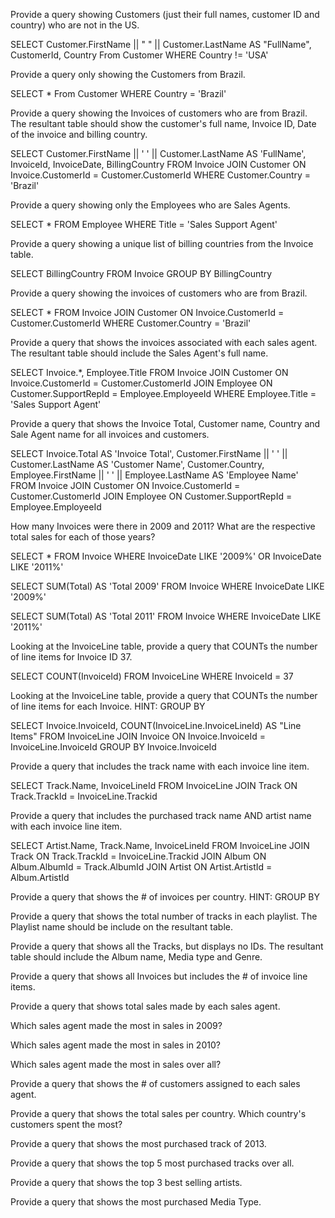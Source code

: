 
Provide a query showing Customers (just their full names, customer ID and country) who are not in the US.

SELECT Customer.FirstName || " " || Customer.LastName AS "FullName", CustomerId, Country From Customer
WHERE Country != 'USA'

Provide a query only showing the Customers from Brazil.

SELECT * From Customer
WHERE Country = 'Brazil'

Provide a query showing the Invoices of customers who are from Brazil. The resultant table should show the customer's full name, Invoice ID, Date of the invoice and billing country.

SELECT Customer.FirstName || ' ' || Customer.LastName AS 'FullName', InvoiceId, InvoiceDate, BillingCountry  FROM Invoice
JOIN Customer ON Invoice.CustomerId = Customer.CustomerId
WHERE Customer.Country = 'Brazil'

Provide a query showing only the Employees who are Sales Agents.

SELECT * FROM Employee
WHERE Title = 'Sales Support Agent'

Provide a query showing a unique list of billing countries from the Invoice table.

SELECT BillingCountry FROM Invoice
GROUP BY BillingCountry

Provide a query showing the invoices of customers who are from Brazil.

SELECT * FROM Invoice
JOIN Customer ON Invoice.CustomerId = Customer.CustomerId
WHERE Customer.Country = 'Brazil'

Provide a query that shows the invoices associated with each sales agent. The resultant table should include the Sales Agent's full name.

SELECT Invoice.*, Employee.Title FROM Invoice
JOIN Customer ON Invoice.CustomerId = Customer.CustomerId
JOIN Employee ON Customer.SupportRepId = Employee.EmployeeId
WHERE Employee.Title = 'Sales Support Agent'

Provide a query that shows the Invoice Total, Customer name, Country and Sale Agent name for all invoices and customers.

SELECT Invoice.Total AS 'Invoice Total', Customer.FirstName || ' ' || Customer.LastName AS 'Customer Name', Customer.Country, Employee.FirstName || ' ' || Employee.LastName AS 'Employee Name' FROM Invoice
JOIN Customer ON Invoice.CustomerId = Customer.CustomerId
JOIN Employee ON Customer.SupportRepId = Employee.EmployeeId

How many Invoices were there in 2009 and 2011? What are the respective total sales for each of those years?

SELECT * FROM Invoice
WHERE InvoiceDate LIKE '2009%' OR InvoiceDate LIKE '2011%'

SELECT SUM(Total) AS 'Total 2009' FROM Invoice
WHERE InvoiceDate LIKE '2009%'

SELECT SUM(Total) AS 'Total 2011' FROM Invoice
WHERE InvoiceDate LIKE '2011%'


Looking at the InvoiceLine table, provide a query that COUNTs the number of line items for Invoice ID 37.

SELECT COUNT(InvoiceId)
FROM InvoiceLine
WHERE InvoiceId = 37

Looking at the InvoiceLine table, provide a query that COUNTs the number of line items for each Invoice. HINT: GROUP BY

SELECT Invoice.InvoiceId, COUNT(InvoiceLine.InvoiceLineId) AS "Line Items"
FROM InvoiceLine
JOIN Invoice ON Invoice.InvoiceId = InvoiceLine.InvoiceId
GROUP BY Invoice.InvoiceId

Provide a query that includes the track name with each invoice line item.

SELECT Track.Name, InvoiceLineId FROM InvoiceLine
JOIN Track ON Track.TrackId = InvoiceLine.Trackid

Provide a query that includes the purchased track name AND artist name with each invoice line item.

SELECT Artist.Name, Track.Name, InvoiceLineId FROM InvoiceLine
JOIN Track ON Track.TrackId = InvoiceLine.Trackid
JOIN Album ON Album.AlbumId = Track.AlbumId
JOIN Artist ON Artist.ArtistId = Album.ArtistId


Provide a query that shows the # of invoices per country. HINT: GROUP BY

Provide a query that shows the total number of tracks in each playlist. The Playlist name should be include on the resultant table.

Provide a query that shows all the Tracks, but displays no IDs. The resultant table should include the Album name, Media type and Genre.

Provide a query that shows all Invoices but includes the # of invoice line items.

Provide a query that shows total sales made by each sales agent.

Which sales agent made the most in sales in 2009?

Which sales agent made the most in sales in 2010?

Which sales agent made the most in sales over all?

Provide a query that shows the # of customers assigned to each sales agent.

Provide a query that shows the total sales per country. Which country's customers spent the most?

Provide a query that shows the most purchased track of 2013.

Provide a query that shows the top 5 most purchased tracks over all.

Provide a query that shows the top 3 best selling artists.

Provide a query that shows the most purchased Media Type.
